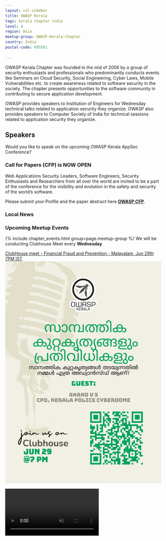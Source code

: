 ```yaml
---
layout: col-sidebar
title: OWASP Kerala
tags: kerala chapter india
level: 4
region: Asia
meetup-group: OWASP-Kerala-Chapter
country: India
postal-code: 695581

---
```


OWASP Kerala Chapter was founded in the mid of 2006 by a group of security enthusiasts and professionals who predominantly conducts events like Seminars on Cloud Security, Social Engineering, Cyber Laws, Mobile Vulnerabilities etc. to create awareness related to software security in the society. The chapter presents opportunities to the software community in contributing to secure application development.

OWASP provides speakers to Institution of Engineers for Wednesday technical talks related to application security they organize. OWASP also provides speakers to Computer Society of India for technical sessions related to application security they organize.

## Speakers

Would you like to speak on the upcoming OWASP Kerala AppSec Conference?

### Call for Papers (CFP) is NOW OPEN

Web Applications Security Leaders, Software Engineers, Security Enthusiasts and Researchers from all over the world are invited to be a part of the conference for the visibility and evolution in the safety and security of the world’s software.


Please submit your Profile and the paper abstract here **[OWASP CFP](https://forms.gle/9HaieZZiHHKKKQzQ7)**.

### Local News

### Upcoming Meetup Events

 {% include chapter_events.html group=page.meetup-group %}
We will be conducting Clubhouse Meet every **Wednesday**

[ClubHouse meet - Financial Fraud and Prevention - Malayalam, Jun 29th 7PM IST](https://www.clubhouse.com/join/owasp-kerala/HqHn9xW4/xpXlDRQz)
![Financial Fraud and Prevention - Malayalam](./assets/images/clubhouse-event-financial-fraud-and-prevention.jpeg)

 <video width="60%" height="60%" autoplay muted>
 <source src="assets/images/jun_09_2021.mp4" type="video/mp4">
 </video>

